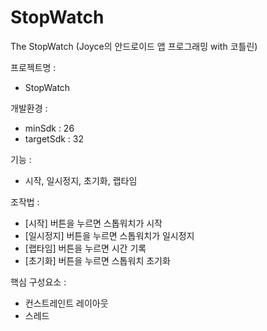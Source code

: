 # StopWatch
The StopWatch
(Joyce의 안드로이드 앱 프로그래밍 with 코틀린)

프로젝트명 : 
 - StopWatch
 
개발환경 :
 - minSdk : 26
 - targetSdk : 32
 
 기능 : 
  - 시작, 일시정지, 초기화, 랩타임 
  
 조작법 : 
  - [시작] 버튼을 누르면 스톱워치가 시작
  - [일시정지] 버튼을 누르면 스톱워치가 일시정지
  - [랩타임] 버튼을 누르면 시간 기록
  - [초기화] 버튼을 누르면 스톱워치 초기화
  
 핵심 구성요소 :
  - 컨스트레인트 레이아웃
  - 스레드
